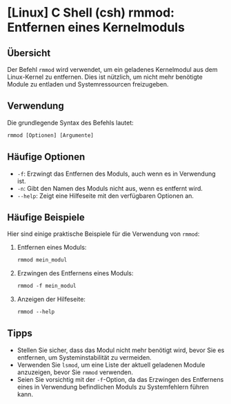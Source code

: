 # [Linux] C Shell (csh) rmmod: Entfernen eines Kernelmoduls

## Übersicht
Der Befehl `rmmod` wird verwendet, um ein geladenes Kernelmodul aus dem Linux-Kernel zu entfernen. Dies ist nützlich, um nicht mehr benötigte Module zu entladen und Systemressourcen freizugeben.

## Verwendung
Die grundlegende Syntax des Befehls lautet:

```csh
rmmod [Optionen] [Argumente]
```

## Häufige Optionen
- `-f`: Erzwingt das Entfernen des Moduls, auch wenn es in Verwendung ist.
- `-n`: Gibt den Namen des Moduls nicht aus, wenn es entfernt wird.
- `--help`: Zeigt eine Hilfeseite mit den verfügbaren Optionen an.

## Häufige Beispiele
Hier sind einige praktische Beispiele für die Verwendung von `rmmod`:

1. Entfernen eines Moduls:
   ```csh
   rmmod mein_modul
   ```

2. Erzwingen des Entfernens eines Moduls:
   ```csh
   rmmod -f mein_modul
   ```

3. Anzeigen der Hilfeseite:
   ```csh
   rmmod --help
   ```

## Tipps
- Stellen Sie sicher, dass das Modul nicht mehr benötigt wird, bevor Sie es entfernen, um Systeminstabilität zu vermeiden.
- Verwenden Sie `lsmod`, um eine Liste der aktuell geladenen Module anzuzeigen, bevor Sie `rmmod` verwenden.
- Seien Sie vorsichtig mit der `-f`-Option, da das Erzwingen des Entfernens eines in Verwendung befindlichen Moduls zu Systemfehlern führen kann.